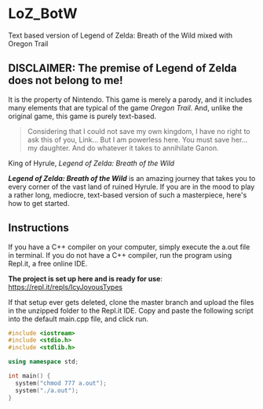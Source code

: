 # LoZ_BotW
Text based version of Legend of Zelda: Breath of the Wild mixed with Oregon Trail

## DISCLAIMER: The premise of Legend of Zelda does not belong to me!
It is the property of Nintendo. This game is merely a parody, and it includes many elements that are typical of the game *Oregon Trail*. And, unlike the original game, this game is purely text-based.

>Considering that I could not save my own kingdom, I have no right to ask this of you, Link... But I am powerless here. You must save her... my daughter. And do whatever it takes to annihilate Ganon.

King of Hyrule, *Legend of Zelda: Breath of the Wild*

***Legend of Zelda: Breath of the Wild*** is an amazing journey that takes you to every corner of the vast land of ruined Hyrule. If you are in the mood to play a rather long, mediocre, 
text-based version of such a masterpiece, here's how to get started.

## Instructions
If you have a C++ compiler on your computer, simply execute the a.out file in terminal.
If you do not have a C++ compiler, run the program using Repl.it, a free online IDE.

**The project is set up here and is ready for use**: https://repl.it/repls/IcyJoyousTypes

If that setup ever gets deleted, clone the master branch and upload the files in the unzipped folder to the Repl.it IDE.
Copy and paste the following script into the default main.cpp file, and click run.

```c++
#include <iostream>
#include <stdio.h>
#include <stdlib.h>

using namespace std;

int main() {
  system("chmod 777 a.out");
  system("./a.out");
}
```
